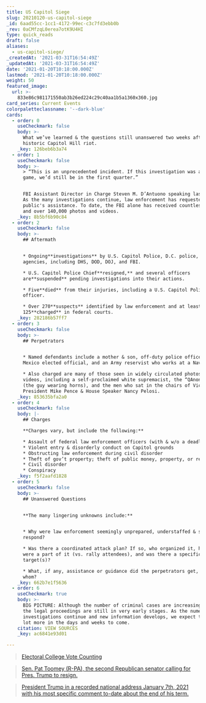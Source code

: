```yaml
---
title: US Capitol Siege
slug: 20210120-us-capitol-siege
_id: 6aad55cc-1cc1-4172-99ec-c3c7fd3ebb0b
_rev: 0aCMfzqL0erea7otK9U4HI
type: quick_reads
draft: false
aliases:
  - us-capitol-siege/
_createdAt: '2021-03-31T16:54:49Z'
_updatedAt: '2021-03-31T16:54:49Z'
date: '2021-01-20T10:18:00.000Z'
lastmod: '2021-01-20T10:18:00.000Z'
weight: 50
featured_image:
  url: >-
    833e86c981171550ab3b26ed224c29c40aa1b5a1360x360.jpg
card_series: Current Events
colorpaletteclassname: '--dark-blue'
cards:
  - order: 0
    useCheckmark: false
    body: >-
      What we’ve learned & the questions still unanswered two weeks after the
      historic Capitol Hill riot.
    _key: 126beb6b3a74
  - order: 1
    useCheckmark: false
    body: >-
      > “This is an unprecedented incident. If this investigation was a football
      game, we’d still be in the first quarter.”


      FBI Assistant Director in Charge Steven M. D’Antuono speaking last week.
      As the many investigations continue, law enforcement has requested the
      public's assistance. To date, the FBI alone has received countless tips
      and over 140,000 photos and videos.
    _key: 8b5bf6b90c84
  - order: 2
    useCheckmark: false
    body: >-
      ## Aftermath


      * Ongoing**investigations** by U.S. Capitol Police, D.C. police, & federal
      agencies, including DHS, DOD, DOJ, and FBI.

      * U.S. Capitol Police Chief**resigned,** and several officers
      are**suspended** pending investigations into their actions.

      * Five**died** from their injuries, including a U.S. Capitol Police
      officer.

      * Over 270**suspects** identified by law enforcement and at least
      125**charged** in federal courts.
    _key: 282186b57ff7
  - order: 3
    useCheckmark: false
    body: >-
      ## Perpetrators


      * Named defendants include a mother & son, off-duty police officers, a New
      Mexico elected official, and an Army reservist who works at a Navy base.

      * Also charged are many of those seen in widely circulated photos &
      videos, including a self-proclaimed white supremacist, the “QAnon Shaman”
      (the guy wearing horns), and the men who sat in the chairs of Vice
      President Mike Pence & House Speaker Nancy Pelosi.
    _key: 853635bfa2a0
  - order: 4
    useCheckmark: false
    body: |-
      ## Charges

      **Charges vary, but include the following:**

      * Assault of federal law enforcement officers (with & w/o a deadly weapon)
      * Violent entry & disorderly conduct on Capitol grounds
      * Obstructing law enforcement during civil disorder
      * Theft of gov’t property; theft of public money, property, or records
      * Civil disorder
      * Conspiracy
    _key: f5f2aafd1828
  - order: 5
    useCheckmark: false
    body: >-
      ## Unanswered Questions


      **The many lingering unknowns include:**


      * Why were law enforcement seemingly unprepared, understaffed & slow to
      respond?

      * Was there a coordinated attack plan? If so, who organized it, how many
      were a part of it (vs. rally attendees), and was there a specific goal or
      target(s)?

      * What, if any, assistance or guidance did the perpetrators get, and from
      whom?
    _key: 662b7e1f5636
  - order: 6
    useCheckmark: true
    body: >-
      BIG PICTURE: Although the number of criminal cases are increasing daily,
      the legal proceedings are still in very early stages. As the numerous
      investigations continue and new information develops, we expect to learn a
      lot more in the days and weeks to come.
    citation: VIEW SOURCES
    _key: ac6841e93d01

---
```

> [Electoral College Vote Counting](https://smarthernews.com/electoral-college-vote-counting/)







> [Sen. Pat Toomey (R-PA), the second Republican senator calling for Pres. Trump to resign.](https://smarthernews.com/article/gop-calling-trump-removal-resign/)





> [President Trump in a recorded national address January 7th, 2021 with his most specific comment to-date about the end of his term.](https://smarthernews.com/article/president-trump-in-a-record-national-address-january-7th-2021-with-his-most-specific-comment-to-date-about-the-end-of-his-term/)
